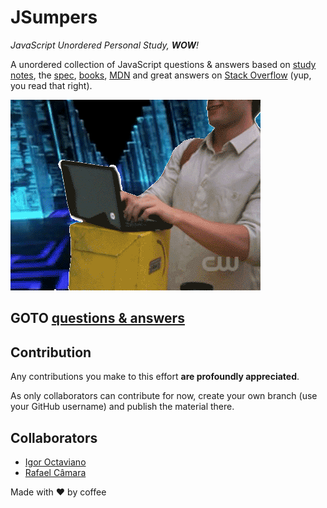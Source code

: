 # JSumpers
*JavaScript Unordered Personal Study, **WOW**!*

A unordered collection of JavaScript questions & answers based on [study notes](https://github.com/igoroctaviano/jsunpers), the [spec](https://www.ecma-international.org), [books](https://github.com/getify/You-Dont-Know-JS), [MDN](https://developer.mozilla.org) and great answers on [Stack Overflow](https://pt.stackoverflow.com) (yup, you read that right).

![GIF](gifs/giphy.gif)

## GOTO [questions & answers](es6/bundle.md)

## Contribution

Any contributions you make to this effort **are profoundly appreciated**.

As only collaborators can contribute for now, create your own branch (use your GitHub username) and publish the material there.

## Collaborators
- [Igor Octaviano](https://github.com/igoroctaviano)
- [Rafael Câmara](https://github.com/rafaelcaramam)

Made with :heart: by coffee
